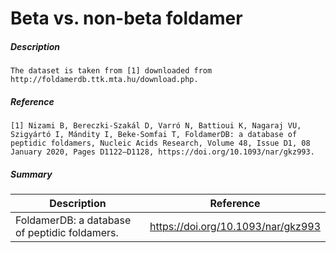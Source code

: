 # Beta vs. non-beta foldamer

##### Description 

    The dataset is taken from [1] downloaded from 
    http://foldamerdb.ttk.mta.hu/download.php.
    
##### Reference

    [1] Nizami B, Bereczki-Szakál D, Varró N, Battioui K, Nagaraj VU, Szigyártó I, Mándity I, Beke-Somfai T, FoldamerDB: a database of peptidic foldamers, Nucleic Acids Research, Volume 48, Issue D1, 08 January 2020, Pages D1122–D1128, https://doi.org/10.1093/nar/gkz993.
        
##### Summary
 
| Description                                                               | Reference                         |
|---------------------------------------------------------------------------|-----------------------------------|
| FoldamerDB: a database of peptidic foldamers. | https://doi.org/10.1093/nar/gkz993 |
             

